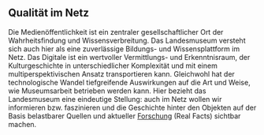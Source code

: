 ## Qualität im Netz

Die Medienöffentlichkeit ist ein zentraler gesellschaftlicher Ort der Wahrheitsfindung und Wissensverbreitung. Das Landesmuseum versteht sich auch hier als eine zuverlässige Bildungs- und Wissensplattform im Netz. Das Digitale ist ein wertvoller Vermittlungs- und Erkenntnisraum, der Kulturgeschichte in unterschiedlicher Komplexität und mit einem multiperspektivischen Ansatz transportieren kann. Gleichwohl hat der technologische Wandel tiefgreifende Auswirkungen auf die Art und Weise, wie Museumsarbeit betrieben werden kann. Hier bezieht das Landesmuseum eine eindeutige Stellung: auch im Netz wollen wir informieren bzw. faszinieren und die Geschichte hinter den Objekten auf der Basis belastbarer Quellen und aktueller [Forschung](https://www.landesmuseum-stuttgart.de/sammlung/forschungsprojekte) (Real Facts) sichtbar machen.
